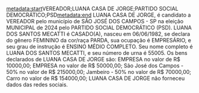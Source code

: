 <metadata:start>VEREADOR;LUANA CASA DE JORGE;PARTIDO SOCIAL DEMOCRÁTICO;PSD<metadata:end>
LUANA CASA DE JORGE, é candidato a VEREADOR pelo município de SÃO JOSÉ DOS CAMPOS - SP na eleição MUNICIPAL de 2024 pelo PARTIDO SOCIAL DEMOCRÁTICO (PSD). LUANA DOS SANTOS MECATTI é CASADO(A), nasceu em 06/06/1982, se declara do gênero FEMININO da cor/raça PARDA, sua ocupação é EMPRESÁRIO, e seu grau de instrução é ENSINO MÉDIO COMPLETO. Seu nome completo é LUANA DOS SANTOS MECATTI, e seu número de urna é 55005.
Os bens declarados de LUANA CASA DE JORGE são: EMPRESA no valor de R$ 10000,00; EMPRESA no valor de R$ 50000,00; São José dos Campos - 50% no valor de R$ 215000,00; Jambeiro - 50% no valor de R$ 70000,00; Carro no valor de R$ 154000,00; 
LUANA CASA DE JORGE não forneceu dados das redes sociais.